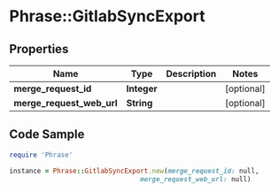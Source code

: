 # Phrase::GitlabSyncExport

## Properties

Name | Type | Description | Notes
------------ | ------------- | ------------- | -------------
**merge_request_id** | **Integer** |  | [optional] 
**merge_request_web_url** | **String** |  | [optional] 

## Code Sample

```ruby
require 'Phrase'

instance = Phrase::GitlabSyncExport.new(merge_request_id: null,
                                 merge_request_web_url: null)
```


